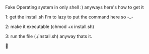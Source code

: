 Fake Operating system in only shell :)
anyways here's how to get it

1: get the install.sh I'm to lazy to put the command here so -_-
 

2: make it executable (chmod +x install.sh)


3: run the file (./install.sh)
anyway thats it.

🐢
